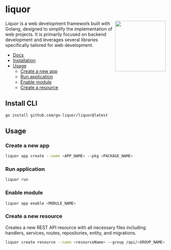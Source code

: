 # liquor

<img align="right" width="159px" src="https://avatars.githubusercontent.com/u/197004919">

Liquor is a web development framework built with Golang, designed to simplify the implementation of web projects. It is primarily focused on backend development and leverages several libraries specifically tailored for web development.


- [Docs](https://go-liquor.github.io)
- [Installation](#install-cli)
- [Usage](#usage)
    - [Create a new app](#create-a-new-app)
    - [Run application](#run-application)
    - [Enable module](#enable-module)
    - [Create a resource](#create-a-new-resource)


## Install CLI

```bash
go install github.com/go-liquor/liquor@latest
```

## Usage

### Create a new app

```bash
liquor app create --name <APP_NAME> --pkg <PACKAGE_NAME>
```

### Run application

```bash
liquor run
```

### Enable module

```bash
liquor app enable <MODULE_NAME>
```


### Create a new resource

Creates a new REST API resource with all necessary files including handlers, services, routes, repositories, entity, and migrations.

```bash
liquor create resource --name <resourceName> --group /api/<GROUP_NAME>
```
